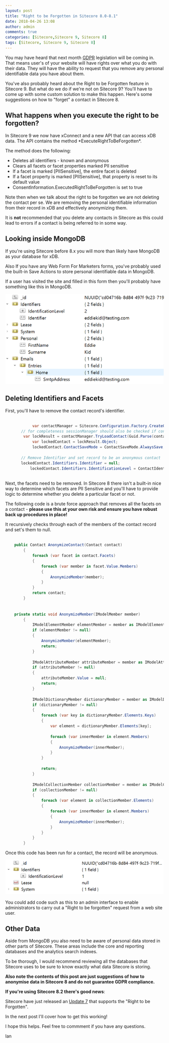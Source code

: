 ```yaml
---
layout: post
title: "Right to be Forgotten in Sitecore 8.0-8.1"
date: 2018-04-26 13:08
author: admin
comments: true
categories: [Sitecore,Sitecore 9, Sitecore 8]
tags: [Sitecore, Sitecore 9, Sitecore 8]
---
```

You may have heard that next month <a href="https://ico.org.uk/for-organisations/guide-to-the-general-data-protection-regulation-gdpr/" target="_new">GDPR</a> legislation will be coming in. That means user's of your website will have rights over what you do with their data.
They will have the ability to request that you remove any personal identifiable data you have about them.

You've also probably heard about the Right to be Forgotten feature in Sitecore 9. But what do we do if we're not on Sitecore 9?
You'll have to come up with some custom solution to make this happen. Here's some suggestions on how to "forget" a contact in Sitecore 8.

<h2>What happens when you execute the right to be forgotten?</h2>
In Sitecore 9 we now have xConnect and a new API that can access xDB data. 
The API contains the method *ExecuteRightToBeForgotten*. 

The method does the following:

* Deletes all identifiers - known and anonymous
* Clears all facets or facet properties marked PII sensitive
* If a facet is marked [PIISensitive], the entire facet is deleted
* If a facet property is marked [PIISensitive], that property is reset to its default value
* ConsentInformation.ExecutedRightToBeForgotten is set to true

Note then when we talk about the right to be forgotten we are not deleting the contact per se.
We are removing the personal identifiable information from their record in xDB and effectively anonymizing them.

It is **not** recommended that you delete any contacts in Sitecore as this could lead to errors if a contact is being referred to in some way.

<h2>Looking inside MongoDB</h2>
If you're using Sitecore before 8.x you will more than likely have MongoDB as your database for xDB.

Also If you have any Web Form For Marketers forms, you've probably used the built-in Save Actions to store personal identifiable data in MongoDB.

If a user has visited the site and filled in this form then you'll probably have something like this in MongoDB.

<img src="/assets/img/mongodbstructure.PNG" />

<h2>Deleting Identifiers and Facets</h2>

First, you'll have to remove the contact record's identifier.

```	csharp	

            var contactManager = Sitecore.Configuration.Factory.CreateObject("tracking/contactManager", true) as ContactManager;        
	   // for completeness sessionManager should also be checked if contact is active in shared session 
	    var lockResult = contactManager.TryLoadContact(Guid.Parse(contactId));
            var lockedContact = lockResult.Object;
            lockedContact.ContactSaveMode = ContactSaveMode.AlwaysSave;
			
	   // Remove Identifier and set record to be an anonymous contact
	   lockedContact.Identifiers.Identifier = null;
           lockedContact.Identifiers.IdentificationLevel = ContactIdentificationLevel.Anonymous;
	
```

Next, the facets need to be removed.
In Sitecore 8 there isn't a built-in nice way to determine which facets are PII Sensitive and you'll have to provide logic to determine whether you delete a particular facet or not.

The following code is a brute force approach that removes all the facets on a contact - **please use this at your own risk and ensure you have robust back up procedures in place!**

It recursively checks through each of the members of the contact record and set's them to null.

``` csharp

	public Contact AnonymizeContact(Contact contact)
        { 
            foreach (var facet in contact.Facets)
            {
                foreach (var member in facet.Value.Members)
                {
                    AnonymizeMember(member);
                }
            }
            return contact;
        }
		
		
	private static void AnonymizeMember(IModelMember member)
        {
            IModelElementMember elementMember = member as IModelElementMember;
            if (elementMember != null)
            {
                AnonymizeMember(elementMember);
                return;
            }

            IModelAttributeMember attributeMember = member as IModelAttributeMember;
            if (attributeMember != null)
            {
                attributeMember.Value = null;
                return;
            }

            IModelDictionaryMember dictionaryMember = member as IModelDictionaryMember;
            if (dictionaryMember != null)
            {
                foreach (var key in dictionaryMember.Elements.Keys)
                {
                    var element = dictionaryMember.Elements[key];

                    foreach (var innerMember in element.Members)
                    {
                        AnonymizeMember(innerMember);
                    }
                }

                return;
            }

            IModelCollectionMember collectionMember = member as IModelCollectionMember;
            if (collectionMember != null)
            {
                foreach (var element in collectionMember.Elements)
                {
                    foreach (var innerMember in element.Members)
                    {
                        AnonymizeMember(innerMember);
                    }
                }
            }
        }
```	

Once this code has been run for a contact, the record will be anonymous.

<img src="/assets/img/mongodbstructureanon.PNG" />

You could add code such as this to an admin interface to enable administrators to carry out a "Right to be forgotten" request from a web site user.

<h2>Other Data</h2>
Aside from MongoDB you also need to be aware of personal data stored in other parts of Sitecore.
These areas include the  core and reporting databases and the analytics search indexes.

To be thorough, I would recommend reviewing all the databases that Sitecore uses to be sure to know exactly what data Sitecore is storing.

**Also note the contents of this post are just suggestions of how to anonymise data in Sitecore 8 and do not guarantee GDPR compliance.**

**If you're using Sitecore 8.2 there's good news**: 

Sitecore have just released an <a href="https://dev.sitecore.net/Downloads/Sitecore_Experience_Platform/82/Sitecore_Experience_Platform_82_Update7.aspx" target="_new">Update 7</a> that supports the "Right to be Forgotten".

In the next post I'll cover how to get this working!

I hope this helps. Feel free to commment if you have any questions.

Ian